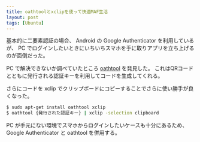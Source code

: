 ```yaml
---
title: oathtoolとxclipを使って快適MAF生活
layout: post
tags: [Ubuntu]
---
```


基本的に二要素認証の場合、 Android の Google Authenticator を利用しているが、 PC でログインしたいときにいちいちスマホを手に取りアプリを立ち上げるのが面倒だった。

PC で解決できないか調べていたところ [oathtool](https://www.nongnu.org/oath-toolkit/man-oathtool.html) を発見した。
これはQRコードとともに発行される認証キーを利用してコードを生成してくれる。

さらにコードを xclip でクリップボードにコピーすることでさらに使い勝手が良くなった。

```sh
$ sudo apt-get install oathtool xclip
$ oathtool {発行された認証キー} | xclip -selection clipboard
```

PC が手元にない環境でスマホからログインしたいケースも十分にあるため、Google Authenticator と oathtool を併用する。
